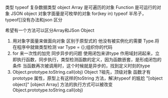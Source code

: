 类型 typeof 
复杂数据类型 object
Array 是可遍历的对象
Function 是可运行的对象
JSON object 对象字面量是可枚举的对象 for(key in)
typeof 半吊子，typeof[]没有办法和json 区分

希望有一个方法可以区分Array和JSon Object

1.  用对象字面量来做面向对象 区别于原型式的
他没有被实例化的需要 Type.将在程序中就做类型检测
var Type = {};组织你的代码
2.  for 来一次性的加完 同步异步的问题
使用闭包来讲type 作用域封闭起来，立即执行函数，同步执行，类型检测函数的定义，因为函数嵌套，是形成闭包的条件
当函数再次被调用时，这个时候就是异步的，找到定义时刻的type 
3.  Object.prototype.toString.call(obj)
Object ?祖先，顶级对象 函数才有prototype 属性，原型上有这样的toString 方法，解决typeof 的尴尬
"[object object]"
[object Array] 方法的执行方式可以被改变 
Object.prototype.toString.call(obj)
